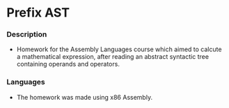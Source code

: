 # Prefix AST

### Description

* Homework for the Assembly Languages course which aimed to calcute a mathematical expression, after reading an abstract syntactic tree containing operands and operators.

### Languages

* The homework was made using x86 Assembly.
